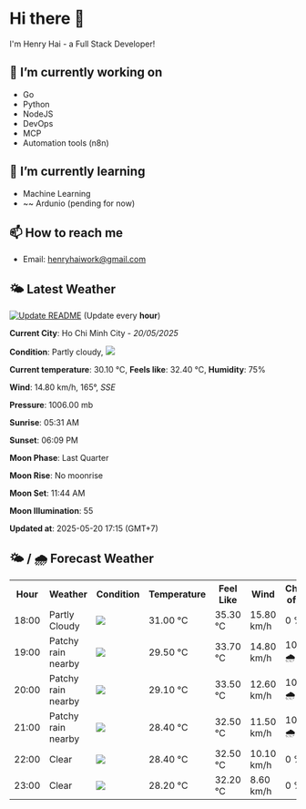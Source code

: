 # Hi there 👋

I'm Henry Hai - a Full Stack Developer!

## 🔭 I’m currently working on

- Go
- Python
- NodeJS
- DevOps
- MCP
- Automation tools (n8n)

## 🌱 I’m currently learning

- Machine Learning
- ~~ Ardunio (pending for now)

## 📫 How to reach me

- Email: <henryhaiwork@gmail.com>

## 🌤️ Latest Weather
[![Update README](https://github.com/henry0hai/henry0hai/actions/workflows/udpateReadme.yml/badge.svg)](https://github.com/henry0hai/henry0hai/actions/workflows/udpateReadme.yml)
(Update every **hour**)
<!-- CURRENT_WEATHER:START -->
**Current City**: Ho Chi Minh City - *20/05/2025*

**Condition**: Partly cloudy, <img src="https://cdn.weatherapi.com/weather/64x64/day/116.png"/>

**Current temperature**: 30.10 °C, **Feels like**: 32.40 °C, **Humidity**: 75%

**Wind**: 14.80 km/h, 165°, *SSE*

**Pressure**: 1006.00 mb

**Sunrise**: 05:31 AM

**Sunset**: 06:09 PM

**Moon Phase**: Last Quarter

**Moon Rise**: No moonrise

**Moon Set**: 11:44 AM

**Moon Illumination**: 55

**Updated at**: 2025-05-20 17:15 (GMT+7)<!-- CURRENT_WEATHER:END -->

## 🌤️ / 🌧️ Forecast Weather
<!-- FORECAST_WEATHER:START -->
<table>
		<tr>
			<th>Hour</th>
			<th>Weather</th>
			<th>Condition</th>
			<th>Temperature</th>
			<th>Feel Like</th>
			<th>Wind</th>
			<th>Chance of Rain</th>
		</tr>
				<tr>
					<td>18:00</td>
					<td>Partly Cloudy </td>
					<td><img src='https://cdn.weatherapi.com/weather/64x64/day/116.png'/></td>
					<td>31.00 °C</td>
					<td>35.30 °C</td>
					<td>15.80 km/h</td>
					<td>0 %</td>
				</tr>
				<tr>
					<td>19:00</td>
					<td>Patchy rain nearby</td>
					<td><img src='https://cdn.weatherapi.com/weather/64x64/night/176.png'/></td>
					<td>29.50 °C</td>
					<td>33.70 °C</td>
					<td>14.80 km/h</td>
					<td>100 % 🌧️</td>
				</tr>
				<tr>
					<td>20:00</td>
					<td>Patchy rain nearby</td>
					<td><img src='https://cdn.weatherapi.com/weather/64x64/night/176.png'/></td>
					<td>29.10 °C</td>
					<td>33.50 °C</td>
					<td>12.60 km/h</td>
					<td>100 % 🌧️</td>
				</tr>
				<tr>
					<td>21:00</td>
					<td>Patchy rain nearby</td>
					<td><img src='https://cdn.weatherapi.com/weather/64x64/night/176.png'/></td>
					<td>28.40 °C</td>
					<td>32.50 °C</td>
					<td>11.50 km/h</td>
					<td>100 % 🌧️</td>
				</tr>
				<tr>
					<td>22:00</td>
					<td>Clear </td>
					<td><img src='https://cdn.weatherapi.com/weather/64x64/night/113.png'/></td>
					<td>28.40 °C</td>
					<td>32.50 °C</td>
					<td>10.10 km/h</td>
					<td>0 %</td>
				</tr>
				<tr>
					<td>23:00</td>
					<td>Clear </td>
					<td><img src='https://cdn.weatherapi.com/weather/64x64/night/113.png'/></td>
					<td>28.20 °C</td>
					<td>32.20 °C</td>
					<td>8.60 km/h</td>
					<td>0 %</td>
				</tr>
</table>
<!-- FORECAST_WEATHER:END -->
